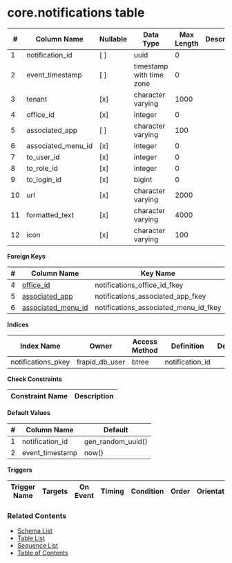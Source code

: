 # core.notifications table



| # | Column Name | Nullable | Data Type | Max Length | Description |
| --- | --- | --- | --- | --- | --- |
| 1 | notification_id | [ ] | uuid | 0 |  |
| 2 | event_timestamp | [ ] | timestamp with time zone | 0 |  |
| 3 | tenant | [x] | character varying | 1000 |  |
| 4 | office_id | [x] | integer | 0 |  |
| 5 | associated_app | [ ] | character varying | 100 |  |
| 6 | associated_menu_id | [x] | integer | 0 |  |
| 7 | to_user_id | [x] | integer | 0 |  |
| 8 | to_role_id | [x] | integer | 0 |  |
| 9 | to_login_id | [x] | bigint | 0 |  |
| 10 | url | [x] | character varying | 2000 |  |
| 11 | formatted_text | [x] | character varying | 4000 |  |
| 12 | icon | [x] | character varying | 100 |  |



**Foreign Keys**

| # | Column Name | Key Name | References |
| --- | --- | --- | --- |
| 4 | [office_id](../core/offices.md) | notifications_office_id_fkey | core.offices.office_id |
| 5 | [associated_app](../core/apps.md) | notifications_associated_app_fkey | core.apps.app_name |
| 6 | [associated_menu_id](../core/menus.md) | notifications_associated_menu_id_fkey | core.menus.menu_id |



**Indices**

| Index Name | Owner | Access Method | Definition | Description |
| --- | --- | --- | --- | --- |
| notifications_pkey | frapid_db_user | btree | notification_id |  |



**Check Constraints**

| Constraint Name | Description |
| --- | --- |



**Default Values**

| # | Column Name | Default |
| --- | --- | --- |
| 1 | notification_id | gen_random_uuid() |
| 2 | event_timestamp | now() |


**Triggers**

| Trigger Name | Targets | On Event | Timing | Condition | Order | Orientation | Description |
| --- | --- | --- | --- | --- | --- | --- | --- |


### Related Contents
* [Schema List](../../schemas.md)
* [Table List](../../tables.md)
* [Sequence List](../../sequences.md)
* [Table of Contents](../../README.md)
